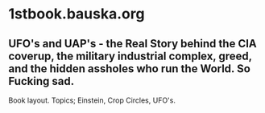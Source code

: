 # 1stbook.bauska.org

## UFO's and UAP's - the Real Story behind the CIA coverup, the military industrial complex, greed, and the hidden assholes who run the World. So Fucking sad.
Book layout.  Topics; Einstein, Crop Circles, UFO's.
